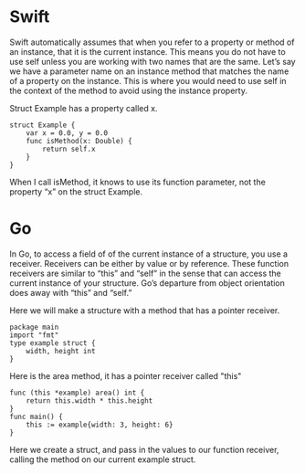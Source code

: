 # Swift 

Swift automatically assumes that when you refer to a property or method of an instance, that it is the current instance. This means you do not have to use self unless you are working with two names that are the same. Let’s say we have a parameter name on an instance method that matches the name of a property on the instance. This is where you would need to use self in the context of the method to avoid using the instance property. 

Struct Example has a property called x. 
```
struct Example {
    var x = 0.0, y = 0.0
    func isMethod(x: Double) {
        return self.x 
    }
}

```
When I call isMethod, it knows to use its function parameter, not the property “x” on the struct Example. 

  

# Go 

In Go, to access a field of of the current instance of a structure, you use a receiver. Receivers can be either by value or by reference. These function receivers are similar to “this” and “self” in the sense that can access the current instance of your structure. Go’s departure from object orientation does away with “this” and “self.”

Here we will make a structure with a method that has a pointer receiver. 

```
package main
import "fmt"
type example struct {
    width, height int
}
```
Here is the area method, it has a pointer receiver called "this"
``` 
func (this *example) area() int {
    return this.width * this.height
}
func main() {
    this := example{width: 3, height: 6}
}

```

Here we create a struct, and pass in the values to our function receiver, calling the method on our current example struct. 


